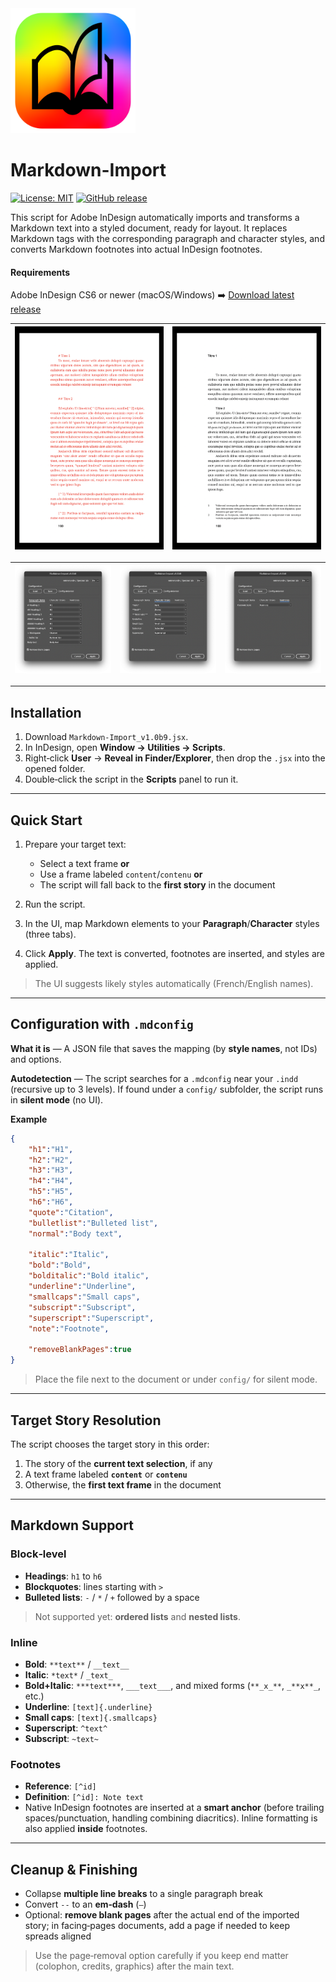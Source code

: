 <img src="docs/images/automaticbook-logo.png" alt="Mon logo" width="200"/>

# Markdown-Import

[![License: MIT](https://img.shields.io/badge/License-MIT-yellow.svg)](https://opensource.org/licenses/MIT)
[![GitHub release](https://img.shields.io/github/v/release/lab-Spectral/Markdown-Import?include_prereleases&sort=semver)](https://github.com/lab-Spectral/Markdown-Import/releases/latest)

This script for Adobe InDesign automatically imports and transforms a Markdown text into a styled document, ready for layout. It replaces Markdown tags with the corresponding paragraph and character styles, and converts Markdown footnotes into actual InDesign footnotes.

#### Requirements
Adobe InDesign CS6 or newer (macOS/Windows)
➡️ [Download latest release](https://github.com/lab-Spectral/Markdown-Import/releases/latest)



| <img src="docs/images/Markdown-import-screen1.png" style="max-width:100%; height:auto;"/> | <img src="docs/images/Markdown-import-screen2.png" style="max-width:100%; height:auto;"/> |
|---|---|

| <img src="docs/images/Markdown-import-config1.png" style="max-width:100%; height:auto;"/> | <img src="docs/images/Markdown-import-config2.png" style="max-width:100%; height:auto;"/> | <img src="docs/images/Markdown-import-config3.png" style="max-width:100%; height:auto;"/> |
|---|---|---|

---

## Installation

1. Download `Markdown-Import_v1.0b9.jsx`.
2. In InDesign, open **Window → Utilities → Scripts**.
3. Right‑click **User** → **Reveal in Finder/Explorer**, then drop the `.jsx` into the opened folder.
4. Double‑click the script in the **Scripts** panel to run it.

---

## Quick Start

1. Prepare your target text:

   * Select a text frame **or**
   * Use a frame labeled `content`/`contenu` **or**
   * The script will fall back to the **first story** in the document
2. Run the script.
3. In the UI, map Markdown elements to your **Paragraph**/**Character** styles (three tabs).
4. Click **Apply**. The text is converted, footnotes are inserted, and styles are applied.

> The UI suggests likely styles automatically (French/English names).

---

## Configuration with `.mdconfig`

**What it is** — A JSON file that saves the mapping (by **style names**, not IDs) and options.

**Autodetection** — The script searches for a `.mdconfig` near your `.indd` (recursive up to 3 levels). If found under a `config/` subfolder, the script runs in **silent mode** (no UI).

**Example**

```json
{
	"h1":"H1",
	"h2":"H2",
	"h3":"H3",
	"h4":"H4",
	"h5":"H5",
	"h6":"H6",
	"quote":"Citation",
	"bulletlist":"Bulleted list",
	"normal":"Body text",
	
	"italic":"Italic",
	"bold":"Bold",
	"bolditalic":"Bold italic",
	"underline":"Underline",
	"smallcaps":"Small caps",
	"subscript":"Subscript",
	"superscript":"Superscript",
	"note":"Footnote",
	
	"removeBlankPages":true
}
```

> Place the file next to the document or under `config/` for silent mode.

---

## Target Story Resolution

The script chooses the target story in this order:

1. The story of the **current text selection**, if any
2. A text frame labeled **`content`** or **`contenu`**
3. Otherwise, the **first text frame** in the document

---

## Markdown Support

### Block‑level

* **Headings**: `h1` to `h6`
* **Blockquotes**: lines starting with `>`
* **Bulleted lists**: `-` / `*` / `+` followed by a space

> Not supported yet: **ordered lists** and **nested lists**.

### Inline

* **Bold**: `**text**` / `__text__`
* **Italic**: `*text*` / `_text_`
* **Bold+Italic**: `***text***`, `___text___`, and mixed forms (`**_x_**`, `_**x**_`, etc.)
* **Underline**: `[text]{.underline}`
* **Small caps**: `[text]{.smallcaps}`
* **Superscript**: `^text^`
* **Subscript**: `~text~`

### Footnotes

* **Reference**: `[^id]`
* **Definition**: `[^id]: Note text`
* Native InDesign footnotes are inserted at a **smart anchor** (before trailing spaces/punctuation, handling combining diacritics). Inline formatting is also applied **inside** footnotes.


---

## Cleanup & Finishing

* Collapse **multiple line breaks** to a single paragraph break
* Convert `--` to an **em‑dash** (`—`)
* Optional: **remove blank pages** after the actual end of the imported story; in facing‑pages documents, add a page if needed to keep spreads aligned

> Use the page‑removal option carefully if you keep end matter (colophon, credits, graphics) after the main text.

